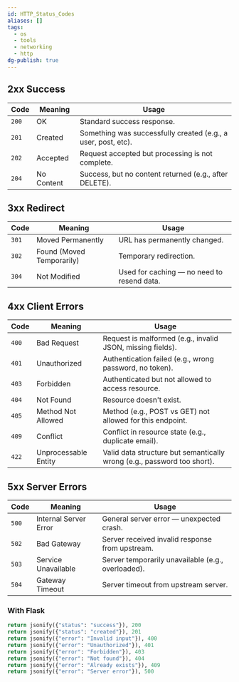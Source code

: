 ```yaml
---
id: HTTP_Status_Codes
aliases: []
tags:
  - os
  - tools
  - networking
  - http
dg-publish: true
---
```

## 2xx Success

| Code  | Meaning    | Usage                                                         |
| ----- | ---------- | ------------------------------------------------------------- |
| `200` | OK         | Standard success response.                                    |
| `201` | Created    | Something was successfully created (e.g., a user, post, etc). |
| `202` | Accepted   | Request accepted but processing is not complete.              |
| `204` | No Content | Success, but no content returned (e.g., after DELETE).        |

## 3xx Redirect
|Code|Meaning|Usage|
|---|---|---|
|`301`|Moved Permanently|URL has permanently changed.|
|`302`|Found (Moved Temporarily)|Temporary redirection.|
|`304`|Not Modified|Used for caching — no need to resend data.|

## 4xx Client Errors
| Code  | Meaning              | Usage                                                                   |
| ----- | -------------------- | ----------------------------------------------------------------------- |
| `400` | Bad Request          | Request is malformed (e.g., invalid JSON, missing fields).              |
| `401` | Unauthorized         | Authentication failed (e.g., wrong password, no token).                 |
| `403` | Forbidden            | Authenticated but not allowed to access resource.                       |
| `404` | Not Found            | Resource doesn't exist.                                                 |
| `405` | Method Not Allowed   | Method (e.g., POST vs GET) not allowed for this endpoint.               |
| `409` | Conflict             | Conflict in resource state (e.g., duplicate email).                     |
| `422` | Unprocessable Entity | Valid data structure but semantically wrong (e.g., password too short). |

## 5xx Server Errors
|Code|Meaning|Usage|
|---|---|---|
|`500`|Internal Server Error|General server error — unexpected crash.|
|`502`|Bad Gateway|Server received invalid response from upstream.|
|`503`|Service Unavailable|Server temporarily unavailable (e.g., overloaded).|
|`504`|Gateway Timeout|Server timeout from upstream server.|

### With Flask

```python
return jsonify({"status": "success"}), 200
return jsonify({"status": "created"}), 201
return jsonify({"error": "Invalid input"}), 400
return jsonify({"error": "Unauthorized"}), 401
return jsonify({"error": "Forbidden"}), 403
return jsonify({"error": "Not found"}), 404
return jsonify({"error": "Already exists"}), 409
return jsonify({"error": "Server error"}), 500

```